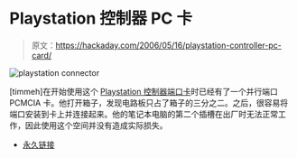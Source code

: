 # Playstation 控制器 PC 卡

> 原文：<https://hackaday.com/2006/05/16/playstation-controller-pc-card/>

![playstation connector](img/c9dd55bdc00e1225608800dea022f610.png)

[timmeh]在开始使用这个 [Playstation 控制器端口卡](http://www.benheck.com/phpBB/viewtopic.php?t=9034)时已经有了一个并行端口 PCMCIA 卡。他打开箱子，发现电路板只占了箱子的三分之二。之后，很容易将端口安装到卡上并连接起来。他的笔记本电脑的第二个插槽在出厂时无法正常工作，因此使用这个空间并没有造成实际损失。

*   [永久链接](http://www.benheck.com/phpBB/viewtopic.php?t=9034)